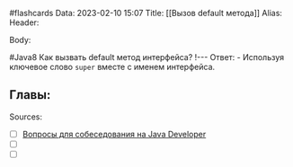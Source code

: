 #flashcards
Data: 2023-02-10 15:07
Title: [[Вызов default метода]]
Alias:
Header:




Body:



#Java8 
Как вызвать default метод интерфейса?
!---
Ответ:
	- Используя ключевое слово `super` вместе с именем интерфейса.
<!--SR:!2023-03-11,3,150-->




Главы:
-


Sources:
- [ ] [Вопросы для собеседования на Java Developer](https://github.com/enhorse/java-interview/blob/master/README.md#%D0%9E%D0%9E%D0%9F)
- [ ] []()
- [ ] []()
